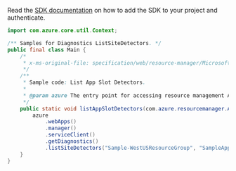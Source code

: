 Read the [SDK documentation](https://github.com/Azure/azure-sdk-for-java/blob/azure-resourcemanager_2.11.0/sdk/resourcemanager/azure-resourcemanager/README.md) on how to add the SDK to your project and authenticate.

```java
import com.azure.core.util.Context;

/** Samples for Diagnostics ListSiteDetectors. */
public final class Main {
    /*
     * x-ms-original-file: specification/web/resource-manager/Microsoft.Web/stable/2021-03-01/examples/Diagnostics_ListSiteDetectorsSlot.json
     */
    /**
     * Sample code: List App Slot Detectors.
     *
     * @param azure The entry point for accessing resource management APIs in Azure.
     */
    public static void listAppSlotDetectors(com.azure.resourcemanager.AzureResourceManager azure) {
        azure
            .webApps()
            .manager()
            .serviceClient()
            .getDiagnostics()
            .listSiteDetectors("Sample-WestUSResourceGroup", "SampleApp", "availability", Context.NONE);
    }
}
```
